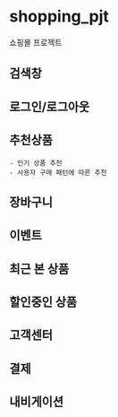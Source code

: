 # shopping_pjt
쇼핑몰 프로젝트

## 검색창

## 로그인/로그아웃

## 추천상품
    - 인기 상품 추천 
    - 사용자 구매 패턴에 따른 추천 

## 장바구니

## 이벤트

## 최근 본 상품

## 할인중인 상품

## 고객센터

## 결제 

## 내비게이션
